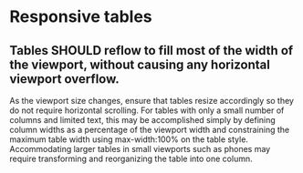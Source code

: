 # Responsive tables

## Tables SHOULD reflow to fill most of the width of the viewport, without causing any horizontal viewport overflow.

As the viewport size changes, ensure that tables resize accordingly so they do not require horizontal scrolling. For tables with only a small number of columns and limited text, this may be accomplished simply by defining column widths as a percentage of the viewport width and constraining the maximum table width using max-width:100% on the table style. Accommodating larger tables in small viewports such as phones may require transforming and reorganizing the table into one column.